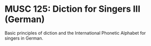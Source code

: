 # MUSC 125: Diction for Singers III (German)

Basic principles of diction and the International Phonetic Alphabet for singers in German.